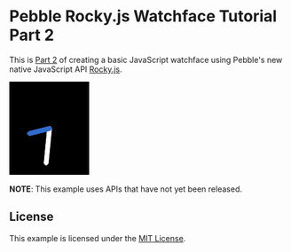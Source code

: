 # Pebble Rocky.js Watchface Tutorial Part 2

This is [Part 2](https://developer.pebble.com/tutorials/js-watchface-tutorial/part2/) 
of creating a basic JavaScript watchface using Pebble's new native JavaScript 
API [Rocky.js](https://developer.pebble.com/docs/js).

![](screenshots/tictoc.png)

**NOTE**: This example uses APIs that have not yet been released.

## License

This example is licensed under the [MIT License](./LICENSE).